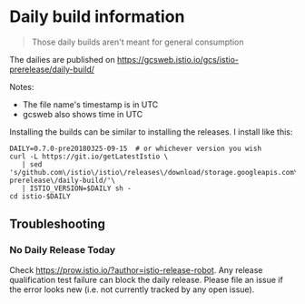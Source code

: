 # Daily build information

> Those daily builds aren't meant for general consumption

The dailies are published on
https://gcsweb.istio.io/gcs/istio-prerelease/daily-build/


Notes:
- The file name's timestamp is in UTC
- gcsweb also shows time in UTC

Installing the builds can be similar to installing the releases.  I install like this:

```
DAILY=0.7.0-pre20180325-09-15  # or whichever version you wish
curl -L https://git.io/getLatestIstio \
   | sed 's/github.com\/istio\/istio\/releases\/download/storage.googleapis.com\/istio-prerelease\/daily-build/'\
   | ISTIO_VERSION=$DAILY sh -
cd istio-$DAILY
```

## Troubleshooting

### No Daily Release Today
Check https://prow.istio.io/?author=istio-release-robot. Any release qualification test failure can block the daily release. Please file an issue if the error looks new (i.e. not currently tracked by any open issue).

